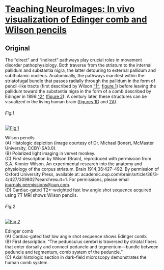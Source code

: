 <!--
Filename: 	2019-04-01.md
Project: 	/Users/shume/Developer/physician/Neurol/TNI
Author: 	shumez <https://github.com/shumez>
Created: 	2019-04-05 11:14:9
Modified: 	2019-04-05 14:53:25
-----
Copyright (c) 2019 shumez
-->

# [Teaching NeuroImages: In vivo visualization of Edinger comb and Wilson pencils][2019HerringtonTM_EwertS_HornA]


## Original

The “direct” and “indirect” pathways play crucial roles in movement disorder pathophysiology. Both traverse from the striatum to the internal pallidum and substantia nigra, the latter detouring to external pallidum and subthalamic nucleus. Anatomically, the pathways manifest within the striatofugal bundle that passes radially through the pallidum in the form of pencil-like tracts (first described by Wilson [^1^][1914WilsonSAK]; [figure 1](#fig1)) before leaving the pallidum toward the substantia nigra in the form of a comb described by Edinger in 1896 [^2^][1896EdingerL] ([figure 2](#fig2)). A century later, these structures can be visualized in the living human brain ([figures 1D](#fig1) and [2A](#fig2)).


###### Fig.1

[![Fig.1][fig_01]][fig_01]

Wilson pencils  
(A) Histologic depiction (image courtesy of Dr. Michael Bonert, McMaster University, CCBY-SA3.0).  
(B) Polarized light imaging in vervet monkey.  
(C) First description by Wilson (Brain), reproduced with permission from S.A. Kinnier Wilson. An experimental research into the anatomy and physiology of the corpus striatum. Brain 1914;36:427–492. By permission of Oxford University Press, available at: academic.oup.com/brain/article/36/3-4/427/309802?searchresult=1. For permissions, please email journals.permissions@oup.com.  
(D) Cardiac-gated T2*-weighted fast low angle shot sequence acquired using 7T MRI shows Wilson pencils.

###### Fig.2

[![Fig.2][fig_02]][fig_02]

Edinger comb  
(A) Cardiac-gated fast low angle shot sequence shows Edinger comb.  
(B) First description: “The pedunculus cerebri is traversed by striatal fibers that enter dorsally and connect peduncle and tegmentum—bundle between peduncle and tegmentum, comb system of the peduncle.”  
(C) Axial histologic section in dark-field microscopy demonstrates the human comb system.




## 

[2019HerringtonTM_EwertS_HornA]: https://n.neurology.org/content/92/14/e1663

[fig_01]: https://n.neurology.org/content/neurology/92/14/e1663/F1.medium.gif "Figure 1. Wilson pencils"
[fig_02]: https://n.neurology.org/content/neurology/92/14/e1663/F2.medium.gif "Figure 2. Edinger comb"

[1914WilsonSAK]: https://academic.oup.com/brain/article-abstract/36/3-4/427/309802 "Wilson, S.K., 1914. An experimental research into the anatomy and physiology of the corpus striatum. Brain, 36(3-4), pp.427-492."
[1896EdingerL]: https://books.google.co.jp/books?hl=en&lr=&id=MVX9I3rSciEC&oi=fnd&pg=PA134&dq=.+Vorlesungen+über+den+Bau+der+nervösen+Centralorgane+des+Menschen+und+der+Thiere.+Für+Ärzte+und+Studirende.+Leipzig:+F.C.W.+Vogel%3B+1896.&ots=WzwhWv-0N2&sig=baktXa9MMc3Lo41xvQaHyByrLpk&redir_esc=y#v=onepage&q&f=false "Edinger, L., 1896. Vorlesungen über den Bau der nervösen Centralorgane des Menschen und der Thiere. FCW Vogel."
